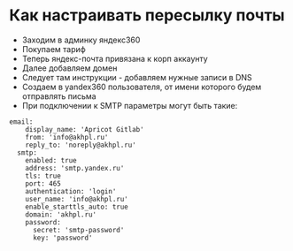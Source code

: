# Как настраивать пересылку почты

* Заходим в админку яндекс360
* Покупаем тариф
* Теперь яндекс-почта привязана к корп аккаунту
* Далее добавляем домен
* Следует там инструкции - добавляем нужные записи в DNS
* Создаем в yandex360 пользователя, от имени которого будем отправлять письма
* При подключении к SMTP параметры могут быть такие:

```
email:
    display_name: 'Apricot Gitlab'
    from: 'info@akhpl.ru'
    reply_to: 'noreply@akhpl.ru'
  smtp:
    enabled: true
    address: 'smtp.yandex.ru'
    tls: true
    port: 465
    authentication: 'login'
    user_name: 'info@akhpl.ru'
    enable_starttls_auto: true
    domain: 'akhpl.ru'
    password:
      secret: 'smtp-password'
      key: 'password'

```